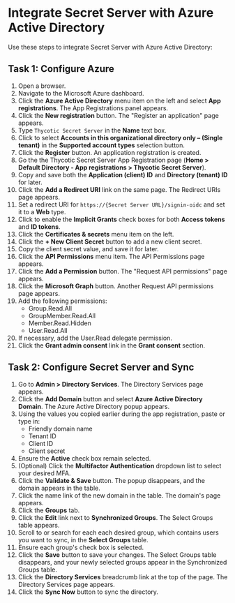 [title]: # (Integrate Secret Server with Azure Active Directory)
[tags]: # (Azure, directory service, active directory)
[priority]: # (1000)



Integrate Secret Server with Azure Active Directory
====================

Use these steps to integrate Secret Server with Azure Active Directory:

## Task 1: Configure Azure

1. Open a browser.
1. Navigate to the Microsoft Azure dashboard.
1. Click the **Azure Active Directory** menu item on the left and select **App registrations**. The App Registrations panel appears.
1. Click the **New registration** button. The "Register an application" page appears.
1. Type `Thycotic Secret Server` in the **Name** text box.
1. Click to select **Accounts in this organizational directory only – (Single tenant)** in the **Supported account types** selection button.
1. Click the **Register** button. An application registration is created.
1. Go the the Thycotic Secret Server App Registration page (**Home \> Default Directory - App registrations \> Thycotic Secret Server**).
1. Copy and save both the **Application (client) ID** and **Directory (tenant) ID** for later.
1. Click the **Add a Redirect URI** link on the same page. The Redirect URIs page appears.
1. Set a redirect URI for `https://{Secret Server URL}/signin-oidc` and set it to a **Web** type.
1. Click to enable the **Implicit Grants** check boxes for both **Access tokens** and **ID tokens**.
1. Click the **Certificates & secrets** menu item on the left.
1. Click the **+ New Client Secret** button to add a new client secret.
1. Copy the client secret value, and save it for later.
1. Click the **API Permissions** menu item. The API Permissions page appears.
1. Click the **Add a Permission** button. The "Request API permissions" page appears.
1. Click the **Microsoft Graph** button. Another Request API permissions page appears.
1. Add the following permissions:
   * Group.Read.All
   * GroupMember.Read.All
   * Member.Read.Hidden
   * User.Read.All
1. If necessary, add the User.Read delegate permission.
1. Click the **Grant admin consent** link in the **Grant consent** section.

## Task 2: Configure Secret Server and Sync

1. Go to **Admin \> Directory Services**. The Directory Services page appears.
1. Click the **Add Domain** button and select **Azure Active Directory Domain**. The Azure Active Directory popup appears.
1. Using the values you copied earlier during the app registration, paste or type in:
   - Friendly domain name
   - Tenant ID
   - Client ID
   - Client secret
1. Ensure the **Active** check box remain selected.
1. (Optional) Click the **Multifactor Authentication** dropdown list to select your desired MFA.
1. Click the **Validate & Save** button. The popup disappears, and the domain appears in the table.
1. Click the name link of the new domain in the table. The domain's page appears.
1. Click the **Groups** tab. 
1. Click the **Edit** link next to **Synchronized Groups**. The Select Groups table appears.
1. Scroll to or search for each each desired group, which contains users you want to sync, in the **Select Groups** table.
1. Ensure each group's check box is selected.
1. Click the **Save** button to save your changes. The Select Groups table disappears, and your newly selected groups appear in the Synchronized Groups table.
1. Click the **Directory Services** breadcrumb link at the top of the page. The Directory Services page appears.
1. Click the **Sync Now** button to sync the directory.
